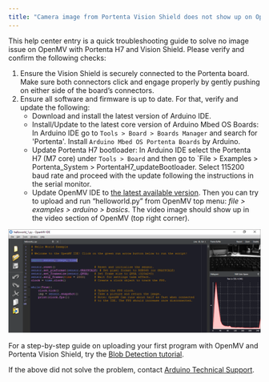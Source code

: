 ```yaml
---
title: "Camera image from Portenta Vision Shield does not show up on OpenMV"
---
```


This help center entry is a quick troubleshooting guide to solve no image issue on OpenMV with Portenta H7 and Vision Shield. Please verify and confirm the following checks:

1. Ensure the Vision Shield is securely connected to the Portenta board. Make sure both connectors click and engage properly by gently pushing on either side of the board’s connectors.
2. Ensure all software and firmware is up to date. For that, verify and update the following:
   * Download and install the latest version of Arduino IDE.
   * Install/Update to the latest core version of Arduino Mbed OS Boards: In Arduino IDE go to `Tools > Board > Boards Manager` and search for 'Portenta'. Install `Arduino Mbed OS Portenta Boards` by Arduino.
   * Update Portenta H7 bootloader: In Arduino IDE select the Portenta H7 (M7 core) under `Tools > Board` and then go to `File > Examples > Portenta_System > PortentaH7_updateBootloader. Select 115200 baud rate and proceed with the update following the instructions in the serial monitor.
   * Update OpenMV IDE to [the latest available version](https://openmv.io/pages/download).
     Then you can try to upload and run “helloworld.py” from OpenMV top menu: *file > examples > arduino > basics.* The video image should show up in the video section of OpenMV (top right corner).

![HelloWorld example in the OpenMV IDE](img/vs_troubleshooting.png)

For a step-by-step guide on uploading your first program with OpenMV and Portenta Vision Shield, try the [Blob Detection tutorial](https://www.arduino.cc/pro/tutorials/portenta-h7/por-openmv-bt).

If the above did not solve the problem, contact [Arduino Technical Support](https://www.arduino.cc/en/contact-us/).
